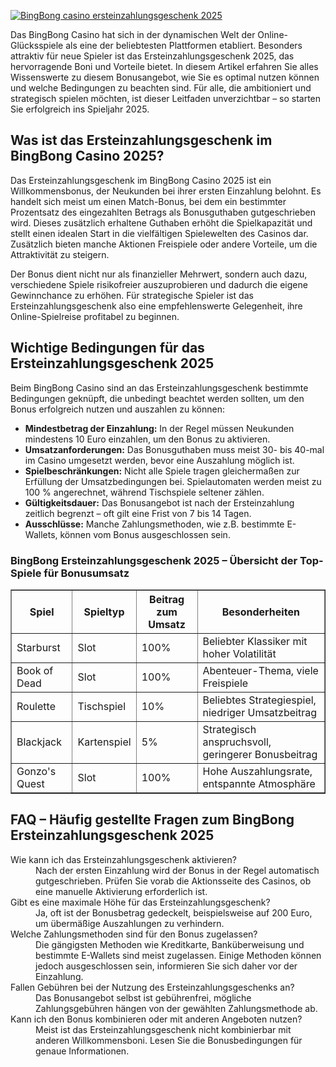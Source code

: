 [![BingBong casino ersteinzahlungsgeschenk 2025](https://123-caf.pages.dev/gitsignup.png)](https://vrmoo.ru/Bt82HjjY)

<p>Das BingBong Casino hat sich in der dynamischen Welt der Online-Glücksspiele als eine der beliebtesten Plattformen etabliert. Besonders attraktiv für neue Spieler ist das Ersteinzahlungsgeschenk 2025, das hervorragende Boni und Vorteile bietet. In diesem Artikel erfahren Sie alles Wissenswerte zu diesem Bonusangebot, wie Sie es optimal nutzen können und welche Bedingungen zu beachten sind. Für alle, die ambitioniert und strategisch spielen möchten, ist dieser Leitfaden unverzichtbar – so starten Sie erfolgreich ins Spieljahr 2025.</p>  <h2>Was ist das Ersteinzahlungsgeschenk im BingBong Casino 2025?</h2> <p>Das Ersteinzahlungsgeschenk im BingBong Casino 2025 ist ein Willkommensbonus, der Neukunden bei ihrer ersten Einzahlung belohnt. Es handelt sich meist um einen Match-Bonus, bei dem ein bestimmter Prozentsatz des eingezahlten Betrags als Bonusguthaben gutgeschrieben wird. Dieses zusätzlich erhaltene Guthaben erhöht die Spielkapazität und stellt einen idealen Start in die vielfältigen Spielewelten des Casinos dar. Zusätzlich bieten manche Aktionen Freispiele oder andere Vorteile, um die Attraktivität zu steigern.</p> <p>Der Bonus dient nicht nur als finanzieller Mehrwert, sondern auch dazu, verschiedene Spiele risikofreier auszuprobieren und dadurch die eigene Gewinnchance zu erhöhen. Für strategische Spieler ist das Ersteinzahlungsgeschenk also eine empfehlenswerte Gelegenheit, ihre Online-Spielreise profitabel zu beginnen.</p>  <h2>Wichtige Bedingungen für das Ersteinzahlungsgeschenk 2025</h2> <p>Beim BingBong Casino sind an das Ersteinzahlungsgeschenk bestimmte Bedingungen geknüpft, die unbedingt beachtet werden sollten, um den Bonus erfolgreich nutzen und auszahlen zu können:</p> <ul>   <li><strong>Mindestbetrag der Einzahlung:</strong> In der Regel müssen Neukunden mindestens 10 Euro einzahlen, um den Bonus zu aktivieren.</li>   <li><strong>Umsatzanforderungen:</strong> Das Bonusguthaben muss meist 30- bis 40-mal im Casino umgesetzt werden, bevor eine Auszahlung möglich ist.</li>   <li><strong>Spielbeschränkungen:</strong> Nicht alle Spiele tragen gleichermaßen zur Erfüllung der Umsatzbedingungen bei. Spielautomaten werden meist zu 100 % angerechnet, während Tischspiele seltener zählen.</li>   <li><strong>Gültigkeitsdauer:</strong> Das Bonusangebot ist nach der Ersteinzahlung zeitlich begrenzt – oft gilt eine Frist von 7 bis 14 Tagen.</li>   <li><strong>Ausschlüsse:</strong> Manche Zahlungsmethoden, wie z.B. bestimmte E-Wallets, können vom Bonus ausgeschlossen sein.</li> </ul>  <h3>BingBong Ersteinzahlungsgeschenk 2025 – Übersicht der Top-Spiele für Bonusumsatz</h3> <table border="1" cellpadding="5" cellspacing="0">   <thead>     <tr>       <th>Spiel</th>       <th>Spieltyp</th>       <th>Beitrag zum Umsatz</th>       <th>Besonderheiten</th>     </tr>   </thead>   <tbody>     <tr>       <td>Starburst</td>       <td>Slot</td>       <td>100%</td>       <td>Beliebter Klassiker mit hoher Volatilität</td>     </tr>     <tr>       <td>Book of Dead</td>       <td>Slot</td>       <td>100%</td>       <td>Abenteuer-Thema, viele Freispiele</td>     </tr>     <tr>       <td>Roulette</td>       <td>Tischspiel</td>       <td>10%</td>       <td>Beliebtes Strategiespiel, niedriger Umsatzbeitrag</td>     </tr>     <tr>       <td>Blackjack</td>       <td>Kartenspiel</td>       <td>5%</td>       <td>Strategisch anspruchsvoll, geringerer Bonusbeitrag</td>     </tr>     <tr>       <td>Gonzo's Quest</td>       <td>Slot</td>       <td>100%</td>       <td>Hohe Auszahlungsrate, entspannte Atmosphäre</td>     </tr>   </tbody> </table>  <h2>FAQ – Häufig gestellte Fragen zum BingBong Ersteinzahlungsgeschenk 2025</h2> <dl>   <dt>Wie kann ich das Ersteinzahlungsgeschenk aktivieren?</dt>   <dd>Nach der ersten Einzahlung wird der Bonus in der Regel automatisch gutgeschrieben. Prüfen Sie vorab die Aktionsseite des Casinos, ob eine manuelle Aktivierung erforderlich ist.</dd>    <dt>Gibt es eine maximale Höhe für das Ersteinzahlungsgeschenk?</dt>   <dd>Ja, oft ist der Bonusbetrag gedeckelt, beispielsweise auf 200 Euro, um übermäßige Auszahlungen zu verhindern.</dd>    <dt>Welche Zahlungsmethoden sind für den Bonus zugelassen?</dt>   <dd>Die gängigsten Methoden wie Kreditkarte, Banküberweisung und bestimmte E-Wallets sind meist zugelassen. Einige Methoden können jedoch ausgeschlossen sein, informieren Sie sich daher vor der Einzahlung.</dd>    <dt>Fallen Gebühren bei der Nutzung des Ersteinzahlungsgeschenks an?</dt>   <dd>Das Bonusangebot selbst ist gebührenfrei, mögliche Zahlungsgebühren hängen von der gewählten Zahlungsmethode ab.</dd>    <dt>Kann ich den Bonus kombinieren oder mit anderen Angeboten nutzen?</dt>   <dd>Meist ist das Ersteinzahlungsgeschenk nicht kombinierbar mit anderen Willkommensboni. Lesen Sie die Bonusbedingungen für genaue Informationen.</dd> </dl>
